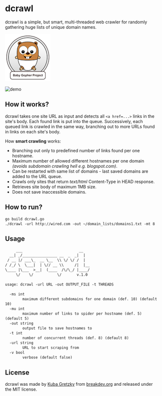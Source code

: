 # dcrawl

dcrawl is a simple, but smart, multi-threaded web crawler for randomly gathering huge lists of unique domain names.

[![baby-gopher](https://raw.githubusercontent.com/drnic/babygopher-site/gh-pages/images/babygopher-badge.png)](http://www.babygopher.org)

![demo](https://raw.githubusercontent.com/kgretzky/dcrawl/master/img/dcrawl.gif)

## How it works?

dcrawl takes one site URL as input and detects all `<a href=...>` links in the site's body. Each found link is put into the queue. Successively, each queued link is crawled in the same way, branching out to more URLs found in links on each site's body.

How **smart crawling** works:
* Branching out only to predefined number of links found per one hostname.
* Maximum number of allowed different hostnames per one domain *(avoids subdomain crawling hell e.g. blogspot.com)*.
* Can be restarted with same list of domains - last saved domains are added to the URL queue.
* Crawls only sites that return *text/html* Content-Type in HEAD response.
* Retrieves site body of maximum 1MB size.
* Does not save inaccessible domains.

## How to run?

```
go build dcrawl.go
./dcrawl -url http://wired.com -out ~/domain_lists/domains1.txt -mt 8
```

## Usage

```
     ___                          __
  __| _/________________ __  _  _|  |
 / __ |/ ___\_  __ \__  \\ \/ \/ /  |
/ /_/ \  \___|  | \// __ \\     /|  |__
\____ |\___  >__|  (____  /\/\_/ |____/
     \/    \/           \/       v.1.0

usage: dcrawl -url URL -out OUTPUT_FILE -t THREADS

  -ms int
        maximum different subdomains for one domain (def. 10) (default 10)
  -mu int
        maximum number of links to spider per hostname (def. 5) (default 5)
  -out string
        output file to save hostnames to
  -t int
        number of concurrent threads (def. 8) (default 8)
  -url string
        URL to start scraping from
  -v bool
        verbose (default false)
```

## License

dcrawl was made by [Kuba Gretzky](https://twitter.com/mrgretzky) from [breakdev.org](https://breakdev.org) and released under the MIT license.
